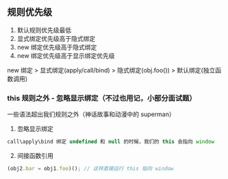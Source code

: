 ## 规则优先级

1. 默认规则优先级最低
2. 显式绑定优先级高于隐式绑定
3. new 绑定优先级高于隐式绑定
4. new 绑定优先级高于显示绑定优先级

new 绑定 > 显式绑定(apply/call/bind) > 隐式绑定(obj.foo()) > 默认绑定(独立函数调用)

### this 规则之外 - 忽略显示绑定（不过也用记，小部分面试题）

一些语法超出我们规则之外（神话故事和动漫中的 superman）

1. 忽略显示绑定

```js
call\apply\bind 绑定 undefined 和 null 的时候，我们的 this 会指向 window
```

2. 间接函数引用

```js
(obj2.bar = obj1.foo)(); // 这样直接运行 this 指向 window
```
